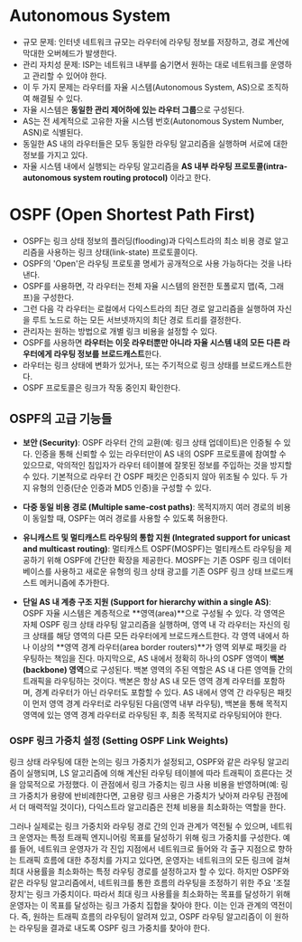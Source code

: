 # Autonomous System
- 규모 문제: 인터넷 네트워크 규모는 라우터에 라우팅 정보를 저장하고, 경로 계산에 막대한 오버헤드가 발생한다.
- 관리 자치성 문제: ISP는 네트워크 내부를 숨기면서 원하는 대로 네트워크를 운영하고 관리할 수 있어야 한다.
- 이 두 가지 문제는 라우터를 자율 시스템(Autonomous System, AS)으로 조직하여 해결될 수 있다.
- 자율 시스템은 **동일한 관리 제어하에 있는 라우터 그룹**으로 구성된다.
- AS는 전 세계적으로 고유한 자율 시스템 번호(Autonomous System Number, ASN)로 식별된다.
- 동일한 AS 내의 라우터들은 모두 동일한 라우팅 알고리즘을 실행하며 서로에 대한 정보를 가지고 있다.
- 자율 시스템 내에서 실행되는 라우팅 알고리즘을 **AS 내부 라우팅 프로토콜(intra-autonomous system routing protocol)** 이라고 한다.
# OSPF (Open Shortest Path First)
- OSPF는 링크 상태 정보의 플러딩(flooding)과 다익스트라의 최소 비용 경로 알고리즘을 사용하는 링크 상태(link-state) 프로토콜이다.
- OSPF의 'Open'은 라우팅 프로토콜 명세가 공개적으로 사용 가능하다는 것을 나타낸다.
- OSPF를 사용하면, 각 라우터는 전체 자율 시스템의 완전한 토폴로지 맵(즉, 그래프)을 구성한다.
- 그런 다음 각 라우터는 로컬에서 다익스트라의 최단 경로 알고리즘을 실행하여 자신을 루트 노드로 하는 모든 서브넷까지의 최단 경로 트리를 결정한다.
- 관리자는 원하는 방법으로 개별 링크 비용을 설정할 수 있다.
- OSPF를 사용하면 **라우터는 이웃 라우터뿐만 아니라 자율 시스템 내의 모든 다른 라우터에게 라우팅 정보를 브로드캐스트**한다.
- 라우터는 링크 상태에 변화가 있거나, 또는 주기적으로 링크 상태를 브로드캐스트한다.
- OSPF 프로토콜은 링크가 작동 중인지 확인한다.
## OSPF의 고급 기능들
- **보안 (Security)**: OSPF 라우터 간의 교환(예: 링크 상태 업데이트)은 인증될 수 있다. 인증을 통해 신뢰할 수 있는 라우터만이 AS 내의 OSPF 프로토콜에 참여할 수 있으므로, 악의적인 침입자가 라우터 테이블에 잘못된 정보를 주입하는 것을 방지할 수 있다. 기본적으로 라우터 간 OSPF 패킷은 인증되지 않아 위조될 수 있다. 두 가지 유형의 인증(단순 인증과 MD5 인증)을 구성할 수 있다.
    
- **다중 동일 비용 경로 (Multiple same-cost paths)**: 목적지까지 여러 경로의 비용이 동일할 때, OSPF는 여러 경로를 사용할 수 있도록 허용한다.
    
- **유니캐스트 및 멀티캐스트 라우팅의 통합 지원 (Integrated support for unicast and multicast routing)**: 멀티캐스트 OSPF(MOSPF)는 멀티캐스트 라우팅을 제공하기 위해 OSPF에 간단한 확장을 제공한다. MOSPF는 기존 OSPF 링크 데이터베이스를 사용하고 새로운 유형의 링크 상태 광고를 기존 OSPF 링크 상태 브로드캐스트 메커니즘에 추가한다.
    
- **단일 AS 내 계층 구조 지원 (Support for hierarchy within a single AS)**: OSPF 자율 시스템은 계층적으로 **영역(area)**으로 구성될 수 있다. 각 영역은 자체 OSPF 링크 상태 라우팅 알고리즘을 실행하며, 영역 내 각 라우터는 자신의 링크 상태를 해당 영역의 다른 모든 라우터에게 브로드캐스트한다. 각 영역 내에서 하나 이상의 **영역 경계 라우터(area border routers)**가 영역 외부로 패킷을 라우팅하는 책임을 진다. 마지막으로, AS 내에서 정확히 하나의 OSPF 영역이 **백본(backbone) 영역**으로 구성된다. 백본 영역의 주된 역할은 AS 내 다른 영역들 간의 트래픽을 라우팅하는 것이다. 백본은 항상 AS 내 모든 영역 경계 라우터를 포함하며, 경계 라우터가 아닌 라우터도 포함할 수 있다. AS 내에서 영역 간 라우팅은 패킷이 먼저 영역 경계 라우터로 라우팅된 다음(영역 내부 라우팅), 백본을 통해 목적지 영역에 있는 영역 경계 라우터로 라우팅된 후, 최종 목적지로 라우팅되어야 한다.
    

### OSPF 링크 가중치 설정 (Setting OSPF Link Weights)

링크 상태 라우팅에 대한 논의는 링크 가중치가 설정되고, OSPF와 같은 라우팅 알고리즘이 실행되며, LS 알고리즘에 의해 계산된 라우팅 테이블에 따라 트래픽이 흐른다는 것을 암묵적으로 가정했다. 이 관점에서 링크 가중치는 링크 사용 비용을 반영하며(예: 링크 가중치가 용량에 반비례한다면, 고용량 링크 사용은 가중치가 낮아져 라우팅 관점에서 더 매력적일 것이다), 다익스트라 알고리즘은 전체 비용을 최소화하는 역할을 한다.

그러나 실제로는 링크 가중치와 라우팅 경로 간의 인과 관계가 역전될 수 있으며, 네트워크 운영자는 특정 트래픽 엔지니어링 목표를 달성하기 위해 링크 가중치를 구성한다. 예를 들어, 네트워크 운영자가 각 진입 지점에서 네트워크로 들어와 각 출구 지점으로 향하는 트래픽 흐름에 대한 추정치를 가지고 있다면, 운영자는 네트워크의 모든 링크에 걸쳐 최대 사용률을 최소화하는 특정 라우팅 경로를 설정하고자 할 수 있다. 하지만 OSPF와 같은 라우팅 알고리즘에서, 네트워크를 통한 흐름의 라우팅을 조정하기 위한 주요 '조절 장치'는 링크 가중치이다. 따라서 최대 링크 사용률을 최소화하는 목표를 달성하기 위해 운영자는 이 목표를 달성하는 링크 가중치 집합을 찾아야 한다. 이는 인과 관계의 역전이다. 즉, 원하는 트래픽 흐름의 라우팅이 알려져 있고, OSPF 라우팅 알고리즘이 이 원하는 라우팅을 결과로 내도록 OSPF 링크 가중치를 찾아야 한다.